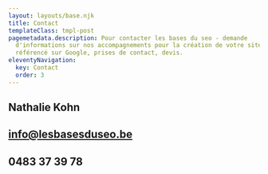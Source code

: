 ```yaml
---
layout: layouts/base.njk
title: Contact
templateClass: tmpl-post
pagemetadata.description: Pour contacter les bases du seo - demande
  d'informations sur nos accompagnements pour la création de votre site internet
  référencé sur Google, prises de contact, devis.
eleventyNavigation:
  key: Contact
  order: 3
---
```

## Nathalie Kohn  

## info@lesbasesduseo.be

## 0483 37 39 78